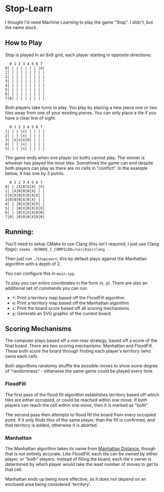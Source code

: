 # Stop-Learn

I thought I'd need Machine Learning to play the game "Stop". I didn't, but the name stuck.

## How to Play

Stop is played in an 8x8 grid, each player starting in opposite directions:

```
  0 1 2 3 4 5 6 7
0| | | | | | | |X|
1| | | | | | | | |
2| | | | | | | | |
3| | | | | | | | |
4| | | | | | | | |
5| | | | | | | | |
6| | | | | | | | |
7|0| | | | | | | |
```

Both players take turns to play. You play by placing a new piece one or two tiles away
from one of your existing pieces. You can only place a tile if you have a clear line of sight:

```
  0 1 2 3 4 5 6 7
1| | | |x| | | | |
2| | | |x| | | | |
3| |x|x|X|O| | | |
4| | | |x| | | | |
5| | | |x| | | | |
```

The game ends when one player (or both) cannot play. The winner is whoever has played the most tiles.
Sometimes the game can end despite both players can play as there are no cells in "conflict". 
In the example below, X has one by 3 points.

```
  0 1 2 3 4 5 6 7
0| | |X|0|X|X| |X|
1| |X|0|0|0|X| | |
2|X|X|0|X|0|X|X| |
3|0|0|0|X|0|X| | |
4| | |0|X|0|X|X| |
5| | |0|X|0|X|X|X|
6| | |0|X|X|X|0|0|
7|0| |0|0|0|X|0|0|
```

## Running:
You'll need to setup CMake to use Clang (this isn't required, I just use Clang flags): 
`cmake -DCMAKE_C_COMPILER=/usr/bin/clang .`

Then just run `./StopLearn`, this by default plays against the Manhattan algorithm with a depth of 2.

You can configure this in `main.cpp`.

To play you can entire coordinates in the form (x, y). There are also an additional set of commands you can
run:

 - `f`: Print a territory map based off the FloodFill algorithm
 - `m`: Print a territory map based off the Manhattan algorithm
 - `s`: Print the board score based off all scoring mechanisms
 - `g`: Generate an SVG graphic of the current board.

## Scoring Mechanisms
The computer plays based off a min-max strategy, based off a score of the final board. 
There are two scoring mechanisms: Manhattan and FloodFill. These both score the board 
through finding each player's territory (who owns each cell).

Both algorithms randomly shuffle the possible moves to show some degree of 
"randomness" - otherwise the same game could be played every time.

### FloodFill 
The first pass of the flood fill algorithm establishes territory based off which tiles are
either occupied, or could be reached within one move. If both players can reach the cell within 
one move, then it is marked as "both".

The second pass then attempts to flood fill the board from every occupied point. If it only finds
tiles of the same player, than the fill is confirmed, and that territory is added, otherwise it
is aborted.

### Manhattan
The Manhattan algorithm takes its name from [Manhattan Distance](https://en.wikipedia.org/wiki/Taxicab_geometry), 
though that is not entirely accurate. Like FloodFill, each tile can be owned by either player, or "both" players.
Instead of filling the board, each tile's owner is determined by which player would take the least number of moves
to get to that cell.

Manhattan ends up being more effective, as it does not depend on an 
enclosed area being considered 'territory'.